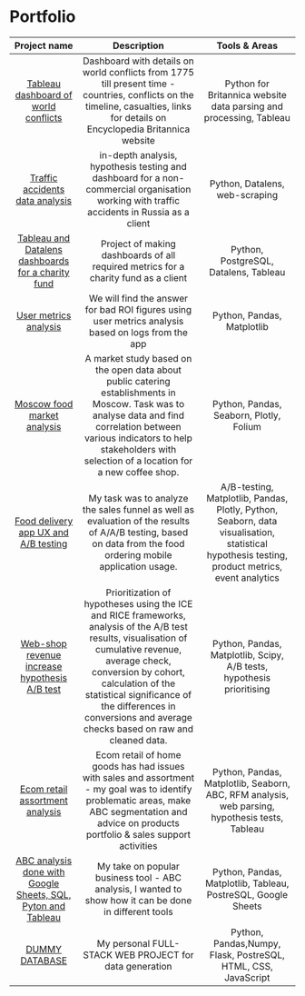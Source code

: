 # Portfolio

| Project name | Description  | Tools & Areas |
| :--------------------: | :---------------------: |:---------------------------:|
|[Tableau dashboard of world conflicts](https://public.tableau.com/shared/5BXZTG7NF?:display_count=n&:origin=viz_share_link)|Dashboard with details on world conflicts from 1775 till present time - countries, conflicts on the timeline, casualties, links for details on Encyclopedia Britannica website | Python for Britannica website data parsing and processing, Tableau 
|[Traffic accidents data analysis](https://github.com/bobritsky/Portfolio/tree/main/Traffic_accidents_analysis)|in-depth analysis, hypothesis testing and dashboard for a non-commercial organisation working with traffic accidents in Russia as a client | Python, Datalens, web-scraping 
|[Tableau and Datalens dashboards for a charity fund](https://github.com/bobritsky/Portfolio/tree/957635b47a2e4f0d8d061ba6099c933aead4c1c1/Charity_fund_dashboard)|Project of making dashboards of all required metrics for a charity fund as a client| Python, PostgreSQL, Datalens, Tableau
|[User metrics analysis](https://github.com/bobritsky/Portfolio/tree/48a897b3550977ff84d291eb609f9cbd473191e3/User%20Metrics)|We will find the answer for bad ROI figures using user metrics analysis based on logs from the app| Python, Pandas, Matplotlib
| [Moscow food market analysis](https://github.com/bobritsky/Portfolio/tree/783a64eb376885f6dba014d2901b9b60e2f34cd0/Food_Market_Yandex) | A market study  based on the open data about public catering establishments in Moscow. Task was to analyse data and find correlation between various indicators to help stakeholders with  selection of a location for a new coffee shop. | Python, Pandas, Seaborn, Plotly, Folium
| [Food delivery app UX and A/B testing](https://github.com/bobritsky/Portfolio/tree/c7699995d7e6ec4efa553ef2f421852af6a06310/Mobile_app_UX_A_B_test) | My task was to analyze the sales funnel as well as evaluation of the results of A/A/B testing, based on data from the food ordering mobile application usage. | A/B-testing, Matplotlib, Pandas, Plotly, Python, Seaborn, data visualisation, statistical hypothesis testing, product metrics, event analytics
| [Web-shop revenue increase hypothesis A/B test](https://github.com/bobritsky/Portfolio/tree/45a558166d986b243a6d3e6a9800ff67dd241904/Online_store_hypothesys_A_B) | Prioritization of hypotheses using the ICE and RICE frameworks, analysis of the A/B test results, visualisation of cumulative revenue, average check, conversion by cohort, calculation of the statistical significance of the differences in conversions and average checks based on raw and cleaned data. | Python, Pandas, Matplotlib, Scipy, A/B tests, hypothesis prioritising 
|[Ecom retail assortment analysis](https://github.com/bobritsky/Portfolio/tree/e9b176db0cae959ced15aaba2babc42ab14dcb38/Graduate_Ecom_retail)|Ecom retail of home goods has had issues with sales and assortment - my goal was to identify problematic areas, make ABC segmentation and advice on products portfolio & sales support activities | Python, Pandas, Matplotlib, Seaborn, ABC, RFM analysis, web parsing, hypothesis tests, Tableau
|[ABC analysis done with Google Sheets, SQL, Pyton and Tableau](https://github.com/bobritsky/Portfolio/tree/6ff3c8172e671321d769d57aafb92d628d305444/ABC%20analysis)|My take on popular business tool - ABC analysis, I wanted to show how it can be done in different tools| Python, Pandas, Matplotlib, Tableau, PostreSQL, Google Sheets
|[DUMMY DATABASE](https://github.com/bobritsky/Portfolio/tree/3e9a64f0779ec794931114c950de972de811f8e0/Dummy%20Database)|My personal FULL-STACK WEB PROJECT for data generation| Python, Pandas,Numpy, Flask, PostreSQL, HTML, CSS, JavaScript
